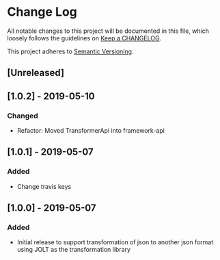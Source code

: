 # Change Log
All notable changes to this project will be documented in this file, which loosely follows the guidelines on [Keep a CHANGELOG](http://keepachangelog.com/).

This project adheres to [Semantic Versioning](http://semver.org/).

## [Unreleased]

## [1.0.2] - 2019-05-10
### Changed
- Refactor: Moved TransformerApi into framework-api

## [1.0.1] - 2019-05-07
### Added
- Change travis keys

## [1.0.0] - 2019-05-07
### Added
- Initial release to support transformation of json to another json format using JOLT as the transformation library
